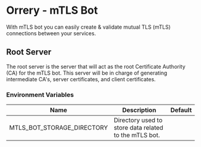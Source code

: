 # Orrery - mTLS Bot

With mTLS bot you can easily create & validate mutual TLS (mTLS) connections between your services.

## Root Server

The root server is the server that will act as the root Certificate Authority (CA) for the mTLS bot. This
server will be in charge of generating intermediate CA's, server certificates, and client certificates.

### Environment Variables

| Name                       | Description                                           | Default |
|----------------------------|-------------------------------------------------------|---------|
| MTLS_BOT_STORAGE_DIRECTORY | Directory used to store data related to the mTLS bot. |         |
